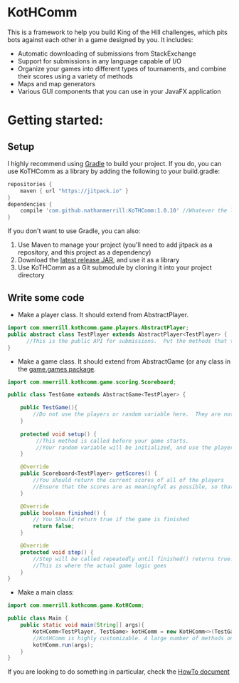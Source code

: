 # KotHComm

This is a framework to help you build King of the Hill challenges, which pits bots against each other in a game designed by you.  It includes:

- Automatic downloading of submissions from StackExchange
- Support for submissions in any language capable of I/O
- Organize your games into different types of tournaments, and combine their scores using a variety of methods
- Maps and map generators
- Various GUI components that you can use in your JavaFX application

# Getting started:

## Setup

I highly recommend using [Gradle](https://gradle.org/) to build your project.  If you do, you can use KoTHComm as a library by adding the following to your build.gradle:

```gradle
repositories {
    maven { url "https://jitpack.io" }
}
dependencies {
    compile 'com.github.nathanmerrill:KoTHComm:1.0.10' //Whatever the latest version is here: https://github.com/nathanmerrill/KotHComm/releases
}
```

If you don't want to use Gradle, you can also:

1. Use Maven to manage your project (you'll need to add jitpack as a repository, and this project as a dependency)
2. Download the [latest release JAR](https://github.com/nathanmerrill/KotHComm/releases), and use it as a library
3. Use KoTHComm as a Git submodule by cloning it into your project directory
 
## Write some code

- Make a player class.  It should extend from AbstractPlayer.
```java
import com.nmerrill.kothcomm.game.players.AbstractPlayer;
public abstract class TestPlayer extends AbstractPlayer<TestPlayer> {
      //This is the public API for submissions.  Put the methods that they will need to implement here
}
```
- Make a game class.  It should extend from AbstractGame (or any class in the [game.games package](https://github.com/nathanmerrill/KotHComm/tree/master/src/main/java/com/nmerrill/kothcomm/game/games).
```java
import com.nmerrill.kothcomm.game.scoring.Scoreboard;

public class TestGame extends AbstractGame<TestPlayer> {

    public TestGame(){
        //Do not use the players or random variable here.  They are not instantiated yet
    }
    
    protected void setup() {
         //This method is called before your game starts.  
         //Your random variable will be initialized, and use the players variable to access the players in the game
    }

    @Override
    public Scoreboard<TestPlayer> getScores() {
        //You should return the current scores of all of the players
        //Ensure that the scores are as meaningful as possible, so that more data can be used to rank the players
    }

    @Override
    public boolean finished() {
        // You Should return true if the game is finished
        return false;
    }

    @Override
    protected void step() {
        //Step will be called repeatedly until finished() returns true.
        //This is where the actual game logic goes
    }
}
```
- Make a main class:
```java
import com.nmerrill.kothcomm.game.KotHComm;

public class Main {
    public static void main(String[] args){
        KotHComm<TestPlayer, TestGame> kotHComm = new KotHComm<>(TestGame::new);
        //KotHComm is highly customizable. A large number of methods on kotHComm allow you to set how you want your KotH to run.
        kotHComm.run(args);
    }
}
```

If you are looking to do something in particular, check the [HowTo document](HowTo.md)
